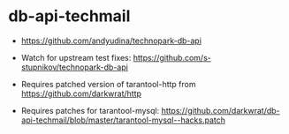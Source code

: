# db-api-techmail

* https://github.com/andyudina/technopark-db-api
* Watch for upstream test fixes: https://github.com/s-stupnikov/technopark-db-api

* Requires patched version of tarantool-http from https://github.com/darkwrat/http
* Requires patches for tarantool-mysql: https://github.com/darkwrat/db-api-techmail/blob/master/tarantool-mysql--hacks.patch

